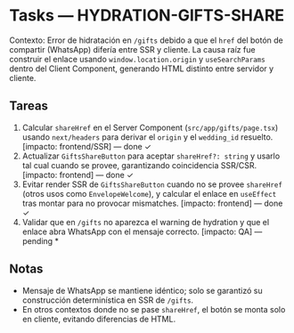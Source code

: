 # Tasks — HYDRATION-GIFTS-SHARE

Contexto: Error de hidratación en `/gifts` debido a que el `href` del botón de compartir (WhatsApp) difería entre SSR y cliente. La causa raíz fue construir el enlace usando `window.location.origin` y `useSearchParams` dentro del Client Component, generando HTML distinto entre servidor y cliente.

## Tareas
1. Calcular `shareHref` en el Server Component (`src/app/gifts/page.tsx`) usando `next/headers` para derivar el `origin` y el `wedding_id` resuelto. [impacto: frontend/SSR] — done ✓
2. Actualizar `GiftsShareButton` para aceptar `shareHref?: string` y usarlo tal cual cuando se provee, garantizando coincidencia SSR/CSR. [impacto: frontend] — done ✓
3. Evitar render SSR de `GiftsShareButton` cuando no se provee `shareHref` (otros usos como `EnvelopeWelcome`), y calcular el enlace en `useEffect` tras montar para no provocar mismatches. [impacto: frontend] — done ✓
4. Validar que en `/gifts` no aparezca el warning de hydration y que el enlace abra WhatsApp con el mensaje correcto. [impacto: QA] — pending *

## Notas
- Mensaje de WhatsApp se mantiene idéntico; solo se garantizó su construcción determinística en SSR de `/gifts`.
- En otros contextos donde no se pase `shareHref`, el botón se monta solo en cliente, evitando diferencias de HTML.
